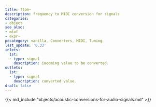 ```yaml
---
title: ftom~
description: frequency to MIDI conversion for signals
categories:
- object
see_also:
- mtof
- expr~
pdcategory: vanilla, Converters, MIDI, Tuning
last_update: '0.33'
inlets:
  1st:
  - type: signal
    description: incoming value to be converted.
outlets:
  1st:
  - type: signal
    description: converted value.
draft: false
---
```

{{< md_include "objects/acoustic-conversions-for-audio-signals.md" >}}
